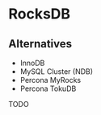 # RocksDB

## Alternatives

- InnoDB
- MySQL Cluster (NDB)
- Percona MyRocks
- Percona TokuDB

TODO
